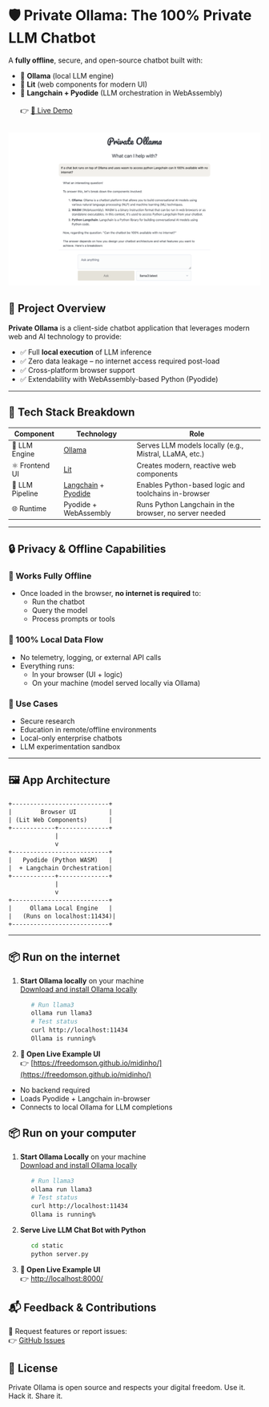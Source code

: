 



# 🛡️ Private Ollama: The 100% Private LLM Chatbot

A **fully offline**, secure, and open-source chatbot built with:

- 🔧 **Ollama** (local LLM engine)
- 🧱 **Lit** (web components for modern UI)
- 🧠 **Langchain + Pyodide** (LLM orchestration in WebAssembly)
\
\
👉 [🔗 Live Demo](https://freedomson.github.io/midinho/)

![My Ad](screenshot.png)
---
## 🚀 Project Overview

**Private Ollama** is a client-side chatbot application that leverages modern web and AI technology to provide:

- ✅ Full **local execution** of LLM inference  
- ✅ Zero data leakage – no internet access required post-load  
- ✅ Cross-platform browser support  
- ✅ Extendability with WebAssembly-based Python (Pyodide)

---
## 🧩 Tech Stack Breakdown

| Component      | Technology                                     | Role                                                   |
|----------------|------------------------------------------------|--------------------------------------------------------|
| 🧠 LLM Engine   | [Ollama](https://ollama.com)                  | Serves LLM models locally (e.g., Mistral, LLaMA, etc.) |
| ⚛️ Frontend UI  | [Lit](https://lit.dev)                        | Creates modern, reactive web components                |
| 🔗 LLM Pipeline | [Langchain](https://www.langchain.com) + [Pyodide](https://pyodide.org) | Enables Python-based logic and toolchains in-browser   |
| 🌐 Runtime      | Pyodide + WebAssembly                          | Runs Python Langchain in the browser, no server needed |

---

## 🔒 Privacy & Offline Capabilities

### 🔁 Works Fully Offline

- Once loaded in the browser, **no internet is required** to:
  - Run the chatbot  
  - Query the model  
  - Process prompts or tools  

### 🔐 100% Local Data Flow

- No telemetry, logging, or external API calls
- Everything runs:
  - In your browser (UI + logic)
  - On your machine (model served locally via Ollama)

### 🔋 Use Cases

- Secure research  
- Education in remote/offline environments  
- Local-only enterprise chatbots  
- LLM experimentation sandbox  

---

## 🖼️ App Architecture

```
+---------------------------+
|        Browser UI         |
| (Lit Web Components)      |
+------------+--------------+
             |
             v
+---------------------------+
|   Pyodide (Python WASM)   |
|  + Langchain Orchestration|
+------------+--------------+
             |
             v
+---------------------------+
|     Ollama Local Engine   |
|   (Runs on localhost:11434)|
+---------------------------+
```
---

## 📦 Run on the internet

1. **Start Ollama locally** on your machine \
    [Download and install Ollama locally](https://ollama.com/download)

   ```bash
      # Run llama3
      ollama run llama3
      # Test status
      curl http://localhost:11434
      Ollama is running%
2. **🧪 Open Live Example UI** \
👉 [https://freedomson.github.io/midinho/](https://freedomson.github.io/midinho/)

- No backend required
- Loads Pyodide + Langchain in-browser
- Connects to local Ollama for LLM completions


## 📦 Run on your computer

1. **Start Ollama Locally** on your machine \
    [Download and install Ollama locally](https://ollama.com/download)

   ```bash
      # Run llama3
      ollama run llama3
      # Test status
      curl http://localhost:11434
      Ollama is running%
2. **Serve Live LLM Chat Bot with Python**
   ```bash
      cd static
      python server.py
2. **🧪 Open Live Example UI** \
👉 [http://localhost:8000/](http://localhost:8000/)

##  📬 Feedback & Contributions

💬 Request features or report issues:\
👉 [GitHub Issues](https://github.com/freedomson/midinho/issues)


## 📄 License

Private Ollama is open source and respects your digital freedom.
Use it. Hack it. Share it.
